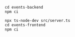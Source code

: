 `cd events-backend`<br>
`npm ci`

`npx ts-node-dev src/server.ts`<br>
`cd events-frontend`<br>
`npm ci`
